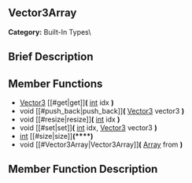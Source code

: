 ##  Vector3Array  
**Category:** Built-In Types\\
##  Brief Description  

##  Member Functions 
  * [Vector3](class_vector3) [[#get|get]]**(** [int](class_int) idx **)**
  * void [[#push_back|push_back]]**(** [Vector3](class_vector3) vector3 **)**
  * void [[#resize|resize]]**(** [int](class_int) idx **)**
  * void [[#set|set]]**(** [int](class_int) idx, [Vector3](class_vector3) vector3 **)**
  * [int](class_int) [[#size|size]]**(****)**
  * void [[#Vector3Array|Vector3Array]]**(** [Array](class_array) from **)**
##  Member Function Description  
